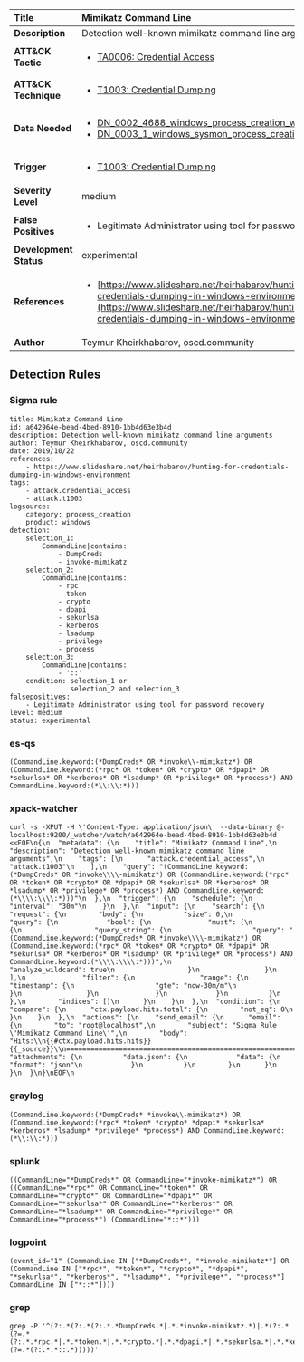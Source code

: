 | Title                    | Mimikatz Command Line       |
|:-------------------------|:------------------|
| **Description**          | Detection well-known mimikatz command line arguments |
| **ATT&amp;CK Tactic**    |  <ul><li>[TA0006: Credential Access](https://attack.mitre.org/tactics/TA0006)</li></ul>  |
| **ATT&amp;CK Technique** | <ul><li>[T1003: Credential Dumping](https://attack.mitre.org/techniques/T1003)</li></ul>  |
| **Data Needed**          | <ul><li>[DN_0002_4688_windows_process_creation_with_commandline](../Data_Needed/DN_0002_4688_windows_process_creation_with_commandline.md)</li><li>[DN_0003_1_windows_sysmon_process_creation](../Data_Needed/DN_0003_1_windows_sysmon_process_creation.md)</li></ul>  |
| **Trigger**              | <ul><li>[T1003: Credential Dumping](../Triggers/T1003.md)</li></ul>  |
| **Severity Level**       | medium |
| **False Positives**      | <ul><li>Legitimate Administrator using tool for password recovery</li></ul>  |
| **Development Status**   | experimental |
| **References**           | <ul><li>[https://www.slideshare.net/heirhabarov/hunting-for-credentials-dumping-in-windows-environment](https://www.slideshare.net/heirhabarov/hunting-for-credentials-dumping-in-windows-environment)</li></ul>  |
| **Author**               | Teymur Kheirkhabarov, oscd.community |


## Detection Rules

### Sigma rule

```
title: Mimikatz Command Line
id: a642964e-bead-4bed-8910-1bb4d63e3b4d
description: Detection well-known mimikatz command line arguments
author: Teymur Kheirkhabarov, oscd.community
date: 2019/10/22
references:
    - https://www.slideshare.net/heirhabarov/hunting-for-credentials-dumping-in-windows-environment
tags:
    - attack.credential_access
    - attack.t1003
logsource:
    category: process_creation
    product: windows
detection:
    selection_1:
        CommandLine|contains:
            - DumpCreds
            - invoke-mimikatz
    selection_2:
        CommandLine|contains:
            - rpc
            - token
            - crypto
            - dpapi
            - sekurlsa
            - kerberos
            - lsadump
            - privilege
            - process
    selection_3:
        CommandLine|contains:
            - '::'
    condition: selection_1 or 
               selection_2 and selection_3
falsepositives:
    - Legitimate Administrator using tool for password recovery
level: medium
status: experimental

```





### es-qs
    
```
(CommandLine.keyword:(*DumpCreds* OR *invoke\\-mimikatz*) OR (CommandLine.keyword:(*rpc* OR *token* OR *crypto* OR *dpapi* OR *sekurlsa* OR *kerberos* OR *lsadump* OR *privilege* OR *process*) AND CommandLine.keyword:(*\\:\\:*)))
```


### xpack-watcher
    
```
curl -s -XPUT -H \'Content-Type: application/json\' --data-binary @- localhost:9200/_watcher/watch/a642964e-bead-4bed-8910-1bb4d63e3b4d <<EOF\n{\n  "metadata": {\n    "title": "Mimikatz Command Line",\n    "description": "Detection well-known mimikatz command line arguments",\n    "tags": [\n      "attack.credential_access",\n      "attack.t1003"\n    ],\n    "query": "(CommandLine.keyword:(*DumpCreds* OR *invoke\\\\-mimikatz*) OR (CommandLine.keyword:(*rpc* OR *token* OR *crypto* OR *dpapi* OR *sekurlsa* OR *kerberos* OR *lsadump* OR *privilege* OR *process*) AND CommandLine.keyword:(*\\\\:\\\\:*)))"\n  },\n  "trigger": {\n    "schedule": {\n      "interval": "30m"\n    }\n  },\n  "input": {\n    "search": {\n      "request": {\n        "body": {\n          "size": 0,\n          "query": {\n            "bool": {\n              "must": [\n                {\n                  "query_string": {\n                    "query": "(CommandLine.keyword:(*DumpCreds* OR *invoke\\\\-mimikatz*) OR (CommandLine.keyword:(*rpc* OR *token* OR *crypto* OR *dpapi* OR *sekurlsa* OR *kerberos* OR *lsadump* OR *privilege* OR *process*) AND CommandLine.keyword:(*\\\\:\\\\:*)))",\n                    "analyze_wildcard": true\n                  }\n                }\n              ],\n              "filter": {\n                "range": {\n                  "timestamp": {\n                    "gte": "now-30m/m"\n                  }\n                }\n              }\n            }\n          }\n        },\n        "indices": []\n      }\n    }\n  },\n  "condition": {\n    "compare": {\n      "ctx.payload.hits.total": {\n        "not_eq": 0\n      }\n    }\n  },\n  "actions": {\n    "send_email": {\n      "email": {\n        "to": "root@localhost",\n        "subject": "Sigma Rule \'Mimikatz Command Line\'",\n        "body": "Hits:\\n{{#ctx.payload.hits.hits}}{{_source}}\\n================================================================================\\n{{/ctx.payload.hits.hits}}",\n        "attachments": {\n          "data.json": {\n            "data": {\n              "format": "json"\n            }\n          }\n        }\n      }\n    }\n  }\n}\nEOF\n
```


### graylog
    
```
(CommandLine.keyword:(*DumpCreds* *invoke\\-mimikatz*) OR (CommandLine.keyword:(*rpc* *token* *crypto* *dpapi* *sekurlsa* *kerberos* *lsadump* *privilege* *process*) AND CommandLine.keyword:(*\\:\\:*)))
```


### splunk
    
```
((CommandLine="*DumpCreds*" OR CommandLine="*invoke-mimikatz*") OR ((CommandLine="*rpc*" OR CommandLine="*token*" OR CommandLine="*crypto*" OR CommandLine="*dpapi*" OR CommandLine="*sekurlsa*" OR CommandLine="*kerberos*" OR CommandLine="*lsadump*" OR CommandLine="*privilege*" OR CommandLine="*process*") (CommandLine="*::*")))
```


### logpoint
    
```
(event_id="1" (CommandLine IN ["*DumpCreds*", "*invoke-mimikatz*"] OR (CommandLine IN ["*rpc*", "*token*", "*crypto*", "*dpapi*", "*sekurlsa*", "*kerberos*", "*lsadump*", "*privilege*", "*process*"] CommandLine IN ["*::*"])))
```


### grep
    
```
grep -P '^(?:.*(?:.*(?:.*.*DumpCreds.*|.*.*invoke-mimikatz.*)|.*(?:.*(?=.*(?:.*.*rpc.*|.*.*token.*|.*.*crypto.*|.*.*dpapi.*|.*.*sekurlsa.*|.*.*kerberos.*|.*.*lsadump.*|.*.*privilege.*|.*.*process.*))(?=.*(?:.*.*::.*)))))'
```



